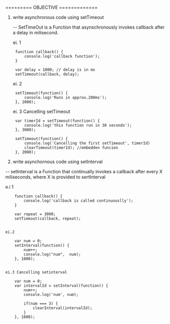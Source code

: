 

========= OBJECTIVE =============


1. write asynchronous code using setTimeout

    -- SetTimeOut is a Function that asynschronously invokes callback after a delay in milisecond.

    ei. 1 

        function callback() {
            console.log('callback function');
        }

        var delay = 1000; // delay is in ms
        setTimeout(callback, delay);


    ei. 2

        setTimeout(function() {
            console.log('Runs in approx.200ms');
        }, 2000);


    ei. 3 Cancelling setTimeout 

        var timerId = setTimeout(function() {
            console.log('this function run in 30 seconds');
        }, 3000);

        setTimeout(function() {
            console.log('Cancelling the first setTimeout', timerId)
            clearTimeout(timerId); //embedden funcion 
        }, 2000);


2. write asynchornous code using setInterval


--  setInterval is a Function that continually invokes a callback after every X miliseconds, where X is provided to sertInterval


   e.i 1

        function callback() {
            console.log('callback is called continuouslly');
        }

        var repeat = 3000;
        setTimeout(callback, repeat);


    ei.2 

        var num = 0;
        setInterval(function() {
            num++;
            console.log("num",  num);
        }, 1000);


    ei.3 Cancelling setinterval

        var num = 0;
        var intervalId = setInterval(function() {
            num++;
            console.log('num', num);

            if(num === 3) {
                clearInterval(intervalId);
            }
        }, 1000);





